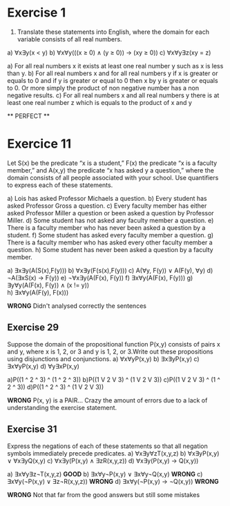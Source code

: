 # Exercise 1

1. Translate these statements into English, where the domain
for each variable consists of all real numbers.

a) ∀x∃y(x < y)
b) ∀x∀y(((x ≥ 0) ∧ (y ≥ 0)) → (xy ≥ 0))
c) ∀x∀y∃z(xy = z)

a) For all real numbers x it exists at least one real number y such as x is less than y.
b) For all real numbers x and for all real numbers y if x is greater or equals to 0 and if y is greater or equal to 0 then x by y is greater or equals to 0. Or more simply the product of non negative number has a non negative results.
c) For all real numbers x and all real numbers y there is at least one real number z which is equals to the product of x and y

** PERFECT **

# Exercice 11 

Let S(x) be the predicate “x is a student,” F(x) the predicate “x is a faculty member,” and A(x,y) the predicate
“x has asked y a question,” where the domain consists of
all people associated with your school. Use quantifiers to
express each of these statements.

a) Lois has asked Professor Michaels a question.
b) Every student has asked Professor Gross a question.
c) Every faculty member has either asked Professor
Miller a question or been asked a question by Professor Miller.
d) Some student has not asked any faculty member a
question.
e) There is a faculty member who has never been asked
a question by a student.
f) Some student has asked every faculty member a question.
g) There is a faculty member who has asked every other
faculty member a question.
h) Some student has never been asked a question by a
faculty member.

a) ∃x∃y(A(S(x),F(y)))
b) ∀x∃y(F(s(x),F(y)))
c) A(∀y, F(y)) ∨ A(F(y), ∀y)
d) ¬A(∃xS(x) -> F(y))
e) ¬∀x∃y(A(F(x), F(y))
f) ∃x∀y(A(F(x), F(y)))
g) ∃y∀y(A(F(x), F(y)) ∧ (x != y))  
h) ∃x∀y(A(F(y), F(x)))

**WRONG** Didn't analysed correctly the sentences

## Exercise 29 

Suppose the domain of the propositional function P(x,y)
consists of pairs x and y, where x is 1, 2, or 3 and y is
1, 2, or 3.Write out these propositions using disjunctions
and conjunctions.
a) ∀x∀yP(x,y) 
b) ∃x∃yP(x,y)
c) ∃x∀yP(x,y) 
d) ∀y∃xP(x,y)

a)P((1 ^ 2 ^ 3) ^ (1 ^ 2 ^ 3))
b)P((1 V 2 V 3) ^ (1 V 2 V 3))
c)P((1 V 2 V 3) ^ (1 ^ 2 ^ 3))
d)P((1 ^ 2 ^ 3) ^ (1 V 2 V 3))

**WRONG** P(x, y) is a PAIR…
Crazy the amount of errors due to a lack of understanding the exercise statement.

## Exercise 31

Express the negations of each of these statements so that
all negation symbols immediately precede predicates.
a) ∀x∃y∀zT(x,y,z)
b) ∀x∃yP(x,y) ∨ ∀x∃yQ(x,y)
c) ∀x∃y(P(x,y) ∧ ∃zR(x,y,z))
d) ∀x∃y(P(x,y) → Q(x,y))

a) ∃x∀y∃z¬T(x,y,z) **GOOD**
b) ∃x∀y¬P(x,y) ∨ ∃x∀y¬Q(x,y) **WRONG**
c) ∃x∀y(¬P(x,y) ∨ ∃z¬R(x,y,z)) **WRONG** 
d) ∃x∀y(¬P(x,y) → ¬Q(x,y)) **WRONG** 

**WRONG** Not that far from the good answers but still some mistakes


